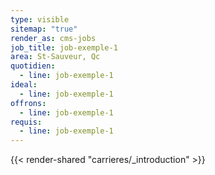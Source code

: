 ```yaml
---
type: visible
sitemap: "true"
render_as: cms-jobs
job_title: job-exemple-1
area: St-Sauveur, Qc
quotidien:
  - line: job-exemple-1
ideal:
  - line: job-exemple-1
offrons:
  - line: job-exemple-1
requis:
  - line: job-exemple-1
---
```

{{< render-shared "carrieres/_introduction" >}}